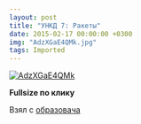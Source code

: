 ```yaml
---
layout: post
title: "УНКД 7: Ракеты"
date: 2015-02-17 00:00:00 +0300
img: "AdzXGaE4QMk.jpg"
tags: Imported
---
```


[![AdzXGaE4QMk](/blog/assets/img/AdzXGaE4QMk.jpg)](https://psv4.vk.me/c609718/u382459/docs/0c16a8683008/Raketymira.png?extra=EpEmfRor-Q8yhIOa912cHTYhrYJLgP1K2XkjU5wJ_7YgUC3kCesvQhKxSh8idqMs3mQGXC0oWgMq2i255bBW5sfB3Q)

**Fullsize по клику**

Взял с [образовача](https://vk.com/obrazovach?w=wall-74404187_89627)